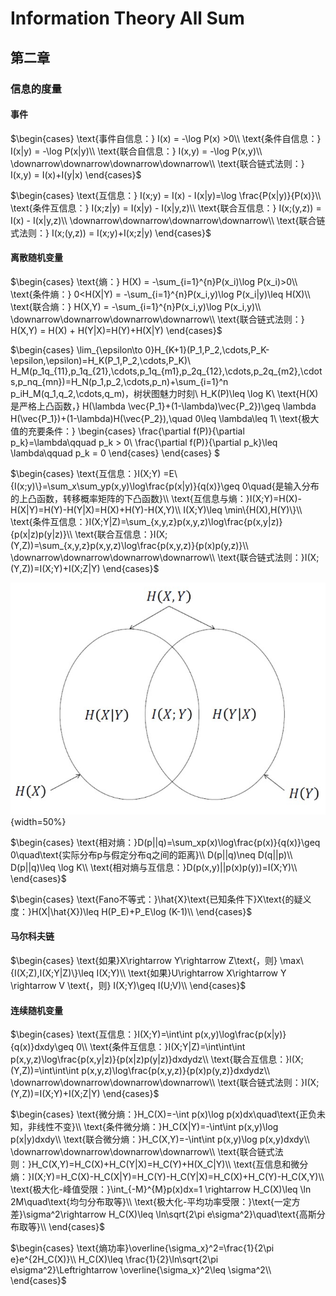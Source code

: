 # Information Theory All Sum

## 第二章

### 信息的度量

#### 事件

$\begin{cases}
    \text{事件自信息：} I(x) = -\log P(x) >0\\
    \text{条件自信息：} I(x|y) = -\log P(x|y)\\
    \text{联合自信息：} I(x,y) = -\log P(x,y)\\
    \downarrow\downarrow\downarrow\downarrow\\
    \text{联合链式法则：} I(x,y) = I(x)+I(y|x)
\end{cases}$

$\begin{cases}
    \text{互信息：} I(x;y) = I(x) - I(x|y)=\log \frac{P(x|y)}{P(x)}\\
    \text{条件互信息：} I(x;z|y) = I(x|y) - I(x|y,z)\\
    \text{联合互信息：} I(x;(y,z)) = I(x) - I(x|y,z)\\
    \downarrow\downarrow\downarrow\downarrow\\
    \text{联合链式法则：} I(x;(y,z)) = I(x;y)+I(x;z|y)
    \end{cases}$

#### 离散随机变量

$\begin{cases}
    \text{熵：} H(X) = -\sum_{i=1}^{n}P(x_i)\log P(x_i)>0\\
    \text{条件熵：} 0<H(X|Y) = -\sum_{i=1}^{n}P(x_i,y)\log P(x_i|y)\leq H(X)\\
    \text{联合熵：} H(X,Y) = -\sum_{i=1}^{n}P(x_i,y)\log P(x_i,y)\\
    \downarrow\downarrow\downarrow\downarrow\\
    \text{联合链式法则：} H(X,Y) = H(X) + H(Y|X)=H(Y)+H(X|Y)
\end{cases}$

$\begin{cases}
\lim_{\epsilon\to 0}H_{K+1}(P_1,P_2,\cdots,P_K-\epsilon,\epsilon)=H_K(P_1,P_2,\cdots,P_K)\\
H_M(p_1q_{11},p_1q_{21},\cdots,p_1q_{m1},p_2q_{12},\cdots,p_2q_{m2},\cdots,p_nq_{mn})=H_N(p_1,p_2,\cdots,p_n)+\sum_{i=1}^n p_iH_M(q_1,q_2,\cdots,q_m)，树状图魅力时刻\\
H_K(P)\leq \log K\\
\text{H(X)是严格上凸函数，} H(\lambda \vec{P_1}+(1-\lambda)\vec{P_2})\geq \lambda H(\vec{P_1})+(1-\lambda)H(\vec{P_2}),\quad 0\leq \lambda\leq 1\\
\text{极大值的充要条件：}
\begin{cases}
\frac{\partial f(P)}{\partial p_k}=\lambda\qquad p_k > 0\\
\frac{\partial f(P)}{\partial p_k}\leq \lambda\qquad p_k = 0
\end{cases}
\end{cases}
$

$\begin{cases}
\text{互信息：}I(X;Y) =E\{I(x;y)\}=\sum_x\sum_yp(x,y)\log\frac{p(x|y)}{q(x)}\geq 0\quad{是输入分布的上凸函数，转移概率矩阵的下凸函数}\\
\text{互信息与熵：}I(X;Y)=H(X)-H(X|Y)=H(Y)-H(Y|X)=H(X)+H(Y)-H(X,Y)\\
I(X;Y)\leq \min\{H(X),H(Y)\}\\
\text{条件互信息：}I(X;Y|Z)=\sum_{x,y,z}p(x,y,z)\log\frac{p(x,y|z)}{p(x|z)p(y|z)}\\
\text{联合互信息：}I(X;(Y,Z))=\sum_{x,y,z}p(x,y,z)\log\frac{p(x,y,z)}{p(x)p(y,z)}\\
\downarrow\downarrow\downarrow\downarrow\\
\text{联合链式法则：}I(X;(Y,Z))=I(X;Y)+I(X;Z|Y)
\end{cases}$

![alt text](images/image-47.png){width=50%}

$\begin{cases}
\text{相对熵：}D(p||q)=\sum_xp(x)\log\frac{p(x)}{q(x)}\geq 0\quad\text{实际分布p与假定分布q之间的距离}\\
D(p||q)\neq D(q||p)\\
D(p||q)\leq \log K\\
\text{相对熵与互信息：}D(p(x,y)||p(x)p(y))=I(X;Y)\\
\end{cases}$

$\begin{cases}
\text{Fano不等式：}\hat{X}\text{已知条件下}X\text{的疑义度：}H(X|\hat{X})\leq H(P_E)+P_E\log (K-1)\\
\end{cases}$

#### 马尔科夫链

$\begin{cases}
\text{如果}X\rightarrow Y\rightarrow Z\text{，则} \max\{I(X;Z),I(X;Y|Z)\}\leq I(X;Y)\\
\text{如果}U\rightarrow X\rightarrow Y \rightarrow V \text{，则} I(X;Y)\geq I(U;V)\\
\end{cases}$

#### 连续随机变量

$\begin{cases}
\text{互信息：}I(X;Y)=\int\int p(x,y)\log\frac{p(x|y)}{q(x)}dxdy\geq 0\\
\text{条件互信息：}I(X;Y|Z)=\int\int\int p(x,y,z)\log\frac{p(x,y|z)}{p(x|z)p(y|z)}dxdydz\\
\text{联合互信息：}I(X;(Y,Z))=\int\int\int p(x,y,z)\log\frac{p(x,y,z)}{p(x)p(y,z)}dxdydz\\
\downarrow\downarrow\downarrow\downarrow\\
\text{联合链式法则：}I(X;(Y,Z))=I(X;Y)+I(X;Z|Y)
\end{cases}$

$\begin{cases}
\text{微分熵：}H_C(X)=-\int p(x)\log p(x)dx\quad\text{正负未知，非线性不变}\\
\text{条件微分熵：}H_C(X|Y)=-\int\int p(x,y)\log p(x|y)dxdy\\
\text{联合微分熵：}H_C(X,Y)=-\int\int p(x,y)\log p(x,y)dxdy\\
\downarrow\downarrow\downarrow\downarrow\\
\text{联合链式法则：}H_C(X,Y)=H_C(X)+H_C(Y|X)=H_C(Y)+H(X_C|Y)\\
\text{互信息和微分熵：}I(X;Y)=H_C(X)-H_C(X|Y)=H_C(Y)-H_C(Y|X)=H_C(X)+H_C(Y)-H_C(X,Y)\\
\text{极大化-峰值受限：}\int_{-M}^{M}p(x)dx=1 \rightarrow H_C(X)\leq \ln 2M\quad\text{均匀分布取等}\\
\text{极大化-平均功率受限：}\text{一定方差}\sigma^2\rightarrow H_C(X)\leq \ln\sqrt{2\pi e\sigma^2}\quad\text{高斯分布取等}\\
\end{cases}$

$\begin{cases}
\text{熵功率}\overline{\sigma_x}^2=\frac{1}{2\pi e}e^{2H_C(X)}\\
H_C(X)\leq \frac{1}{2}\ln\sqrt{2\pi e\sigma^2}\Leftrightarrow \overline{\sigma_x}^2\leq \sigma^2\\
\end{cases}$